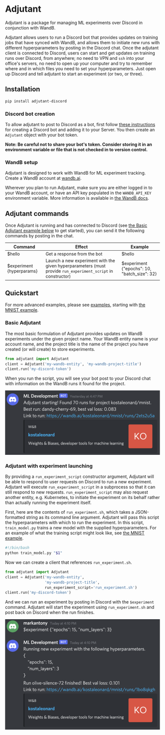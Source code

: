 # Adjutant

Adjutant is a package for managing ML experiments over Discord in conjunction with WandB.

Adjutant allows users to run a Discord bot that provides updates on training jobs that have synced with WandB, and allows them to initiate new runs with different hyperparameters by posting in the Discord chat. Once the adjutant client is connected to Discord, users can start and get updates on training runs over Discord, from anywhere; no need to VPN and `ssh` into your office's servers, no need to open up your computer and try to remember where and in which files you need to set your hyperparameters. Just open up Discord and tell adjutant to start an experiment (or two, or three).

## Installation

```bash
pip install adjutant-discord
```

### Discord bot creation

To allow adjutant to post to Discord as a bot, first follow [these instructions](https://discordpy.readthedocs.io/en/stable/discord.html) for creating a Discord bot and adding it to your Server. You then create an `Adjutant` object with your bot token.

**Note: Be careful not to share your bot's token. Consider storing it in an environment variable or file that is not checked in to version control.**

### WandB setup

Adjutant is designed to work with WandB for ML experiment tracking. Create a WandB account at [wandb.ai](https://wandb.ai/).

Wherever you plan to run Adjutant, make sure you are either logged in to your WandB account, or have an API key populated in the `WANDB_API_KEY` environment variable. More information is available in [the WandB docs](https://docs.wandb.ai/guides/track/public-api-guide).

## Adjutant commands

Once Adjutant is running and has connected to Discord (see [the Basic Adjutant example below](#basic-adjutant) to get started), you can send it the following commands by posting in the chat.

| Command | Effect | Example |
| - | - | - |
| $hello | Get a response from the bot | $hello |
| $experiment {hyperparams} | Launch a new experiment with the given hyperparameters (must provide `run_experiment_script` in constructor) | $experiment {"epochs": 10, "batch_size": 32} |

## Quickstart

For more advanced examples, please see [examples](examples), starting with [the MNIST example](examples/mnist).

### Basic Adjutant

The most basic formulation of Adjutant provides updates on WandB experiments under the given project name. Your WandB entity name is your account name, and the project title is the name of the project you have created (or will create) to store experiments.

```python
from adjutant import Adjutant
client = Adjutant('my-wandb-entity', 'my-wandb-project-title')
client.run('my-discord-token')
```

When you run the script, you will see your bot post to your Discord chat with information on the WandB runs it found for the project.

![The adjutant client has connected to Discord](media/adjutant_connected.png)

### Adjutant with experiment launching

By providing a `run_experiment_script` constructor argument, Adjutant will be able to respond to user requests on Discord to run a new experiment. Adjutant will execute `run_experiment_script` in a subprocess so that it can still respond to new requests. `run_experiment_script` may also request another entity, e.g. Kubernetes, to initiate the experiment on its behalf rather than actually running the experiment itself.


First, here are the contents of `run_experiment.sh`, which takes a JSON-formatted string as its command line argument. Adjutant will pass this script the hyperparameters with which to run the experiment. In this script, `train_model.py` trains a new model with the supplied hyperparameters. For an example of what the training script might look like, see [the MNIST example](examples/mnist).

```bash
#!/bin/bash
python train_model.py "$1"
```

Now we can create a client that references `run_experiment.sh`.

```python
from adjutant import Adjutant
client = Adjutant('my-wandb-entity',
                  'my-wandb-project-title',
                  run_experiment_script='run_experiment.sh')
client.run('my-discord-token')
```

And we can run an experiment by posting in Discord with the `$experiment` command. Adjutant will start the experiment using `run_experiment.sh` and post back on Discord when the run finishes.

![The adjutant client initiates an experiment](media/adjutant_experiment.png)
